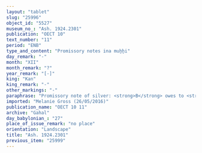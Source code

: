 ```yaml
---
layout: "tablet"
slug: "25996"
object_id: "5527"
museum_no_: "Ash. 1924.2301"
publication: "OECT 10"
text_number: "11"
period: "ENB"
type_and_content: "Promissory notes ina muẖẖi"
day_remark: "-"
month: "XII"
month_remark: "?"
year_remark: "[-]"
king: "Kan"
king_remark: "-"
other_markings: "-"
paraphrase: "Promissory note of silver: <strong>B</strong> owes to <strong>A</strong> 1 mina and 4 shekels of silver. The debt will bear an interest of 12 shekels of silver per mina (20% p.a). His entire assets are placed as pledge. Broken witness list.<br /> <br /> <strong>A</strong> = Bēl-ēṭir/Iqi&scaron;āya/Gahal; <strong>B</strong> = Bēl-ibni/Tapp&ucirc;a//Gahal"
imported: "Melanie Gross (26/05/2016)"
publication_name: "OECT 10 11"
archive: "Gahal"
day_babylonian_: "27"
place_of_issue_remark: "no place"
orientation: "Landscape"
title: "Ash. 1924.2301"
previous_item: "25999"
---
```

